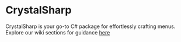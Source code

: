 # CrystalSharp

CrystalSharp is your go-to C# package for effortlessly crafting menus. Explore our wiki sections for guidance [here](https://github.com/natesworks/crystalsharp/wiki)
